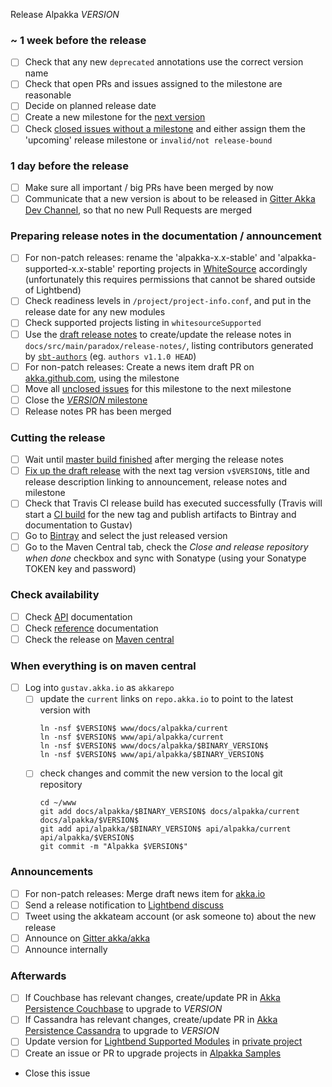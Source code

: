 Release Alpakka $VERSION$

<!--
# Release Train Issue Template for Alpakka

(Liberally copied and adopted from Scala itself https://github.com/scala/scala-dev/blob/b11cd2e4a4431de7867db6b39362bea8fa6650e7/notes/releases/template.md)

For every Alpakka release, make a copy of this file named after the release, and expand the variables.
Ideally replacing variables could become a script you can run on your local machine.

Variables to be expanded in this template:
- $VERSION$=???
- $BINARY_VERSION$=???

Key links:
  - akka/alpakka milestone: https://github.com/akka/alpakka/milestone/?
-->
### ~ 1 week before the release

- [ ] Check that any new `deprecated` annotations use the correct version name
- [ ] Check that open PRs and issues assigned to the milestone are reasonable
- [ ] Decide on planned release date
- [ ] Create a new milestone for the [next version](https://github.com/akka/alpakka/milestones)
- [ ] Check [closed issues without a milestone](https://github.com/akka/alpakka/issues?utf8=%E2%9C%93&q=is%3Aissue%20is%3Aclosed%20no%3Amilestone) and either assign them the 'upcoming' release milestone or `invalid/not release-bound`

### 1 day before the release

- [ ] Make sure all important / big PRs have been merged by now
- [ ] Communicate that a new version is about to be released in [Gitter Akka Dev Channel](https://gitter.im/akka/dev), so that no new Pull Requests are merged

### Preparing release notes in the documentation / announcement

- [ ] For non-patch releases: rename the 'alpakka-x.x-stable' and 'alpakka-supported-x.x-stable' reporting projects in [WhiteSource](https://saas.whitesourcesoftware.com/Wss/WSS.html#!project;id=517292) accordingly (unfortunately this requires permissions that cannot be shared outside of Lightbend)
- [ ] Check readiness levels in `/project/project-info.conf`, and put in the release date for any new modules
- [ ] Check supported projects listing in `whitesourceSupported`
- [ ] Use the [draft release notes](https://github.com/akka/alpakka/releases) to create/update the release notes  in `docs/src/main/paradox/release-notes/`, listing contributors generated by [`sbt-authors`](https://github.com/2m/authors) (eg. `authors v1.1.0 HEAD`)
- [ ] For non-patch releases: Create a news item draft PR on [akka.github.com](https://github.com/akka/akka.io), using the milestone
- [ ] Move all [unclosed issues](https://github.com/akka/alpakka/issues?q=is%3Aopen+is%3Aissue+milestone%3A$VERSION$) for this milestone to the next milestone
- [ ] Close the [$VERSION$ milestone](https://github.com/akka/alpakka/milestones?direction=asc&sort=due_date)
- [ ] Release notes PR has been merged

### Cutting the release

- [ ] Wait until [master build finished](https://travis-ci.com/akka/alpakka/builds/) after merging the release notes
- [ ] [Fix up the draft release](https://github.com/akka/alpakka/releases) with the next tag version `v$VERSION$`, title and release description linking to announcement, release notes and milestone
- [ ] Check that Travis CI release build has executed successfully (Travis will start a [CI build](https://travis-ci.com/akka/alpakka/builds) for the new tag and publish artifacts to Bintray and documentation to Gustav)
- [ ] Go to [Bintray](https://bintray.com/akka/maven/alpakka) and select the just released version
- [ ] Go to the Maven Central tab, check the *Close and release repository when done* checkbox and sync with Sonatype (using your Sonatype TOKEN key and password)

### Check availability

- [ ] Check [API](https://doc.akka.io/api/alpakka/$VERSION$/) documentation
- [ ] Check [reference](https://doc.akka.io/docs/alpakka/$VERSION$/) documentation
- [ ] Check the release on [Maven central](https://repo1.maven.org/maven2/com/lightbend/akka/akka-stream-alpakka-xml_2.12/$VERSION$/)

### When everything is on maven central
  - [ ] Log into `gustav.akka.io` as `akkarepo` 
    - [ ] update the `current` links on `repo.akka.io` to point to the latest version with
         ```
         ln -nsf $VERSION$ www/docs/alpakka/current
         ln -nsf $VERSION$ www/api/alpakka/current
         ln -nsf $VERSION$ www/docs/alpakka/$BINARY_VERSION$
         ln -nsf $VERSION$ www/api/alpakka/$BINARY_VERSION$
         ```
    - [ ] check changes and commit the new version to the local git repository
         ```
         cd ~/www
         git add docs/alpakka/$BINARY_VERSION$ docs/alpakka/current docs/alpakka/$VERSION$
         git add api/alpakka/$BINARY_VERSION$ api/alpakka/current api/alpakka/$VERSION$
         git commit -m "Alpakka $VERSION$"
         ```

### Announcements

- [ ] For non-patch releases: Merge draft news item for [akka.io](https://github.com/akka/akka.io)
- [ ] Send a release notification to [Lightbend discuss](https://discuss.akka.io)
- [ ] Tweet using the akkateam account (or ask someone to) about the new release
- [ ] Announce on [Gitter akka/akka](https://gitter.im/akka/akka)
- [ ] Announce internally

### Afterwards

- [ ] If Couchbase has relevant changes, create/update PR in [Akka Persistence Couchbase](https://github.com/akka/akka-persistence-couchbase/) to upgrade to $VERSION$
- [ ] If Cassandra has relevant changes, create/update PR in [Akka Persistence Cassandra](https://github.com/akka/akka-persistence-cassandra/) to upgrade to $VERSION$
- [ ] Update version for [Lightbend Supported Modules](https://developer.lightbend.com/docs/lightbend-platform/introduction/getting-help/build-dependencies.html#_alpakka) in [private project](https://github.com/lightbend/lightbend-platform-docs/blob/master/docs/modules/getting-help/examples/build.sbt)
- [ ] Create an issue or PR to upgrade projects in [Alpakka Samples](https://github.com/akka/alpakka-samples)
- Close this issue
